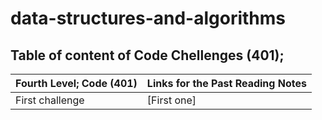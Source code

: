 # data-structures-and-algorithms
## Table of content of Code Chellenges (401);

 | Fourth Level; Code (401) | Links for the Past Reading Notes | 
 | ----------- | -------------------------------- |
 | First challenge |    [First one]  |